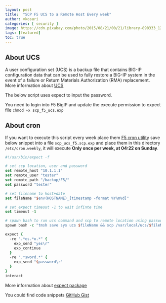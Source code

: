 ```yaml
---
layout: post
title:  "SCP F5 UCS to a Remote Host Every week"
author: vkosuri
categories: [ security ]
image: https://cdn.pixabay.com/photo/2015/08/21/00/21/library-898333_1280.jpg
tags: [featured]
toc: true
---
```

## About UCS
A user configuration set (UCS) is a backup file that contains BIG-IP configuration data that can be used to fully restore a BIG-IP system in the event of a failure or Return Materials Authorization (RMA) replacement. More information about [UCS]( https://support.f5.com/csp/article/K4423)

The below script uses expect to input the password.

You need to login into F5 BigIP and update the execute permission to expect file ``chmod +x scp_f5_ucs.exp``

## About cron
If you want to execute this script every week place them [F5 cron utility](https://support.f5.com/csp/article/K03108954) save below snippet into a file ``scp_ucs_f5.scp.exp`` and place them in this directory ``/etc/cron.weekly``, it will execute **Only once per week, at 04:22 on Sunday**.

``` tcl
#!/usr/bin/expect -f

# set scp location, user and password
set remote_host "10.1.1.1"
set remote_user "tester"
set remote_path "/backup/F5/"
set password "tester"

# set filename to host+date
set fileName "$env(HOSTNAME)_[timestamp -format %Y%m%d]"

# set expect timeout -1 to wait infinte time
set timeout -1

# spawn bash to run ucs command and scp to remote location using password
spawn bash -c "tmsh save sys ucs $fileName && scp /var/local/ucs/$fileName $remote_user@$remote_host:$remote_path"

expect {
  -re ".*es.*o.*" {
    exp_send "yes\r"
    exp_continue
  }
  -re ".*sword.*" {
    exp_send "$password\r"
  }
}
interact
```


More information about [expect package](http://tcl.tk/man/expect5.31/expect.1.html)

You could find code snippets [GitHub Gist](https://gist.github.com/vkosuri/05b864ca0145df32bd8b784fb2d97659)
